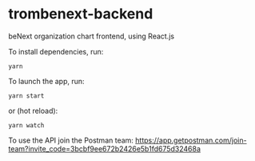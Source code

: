 # trombenext-backend
beNext organization chart frontend, using React.js

To install dependencies, run:
```
yarn
```

To launch the app, run:
```
yarn start
```
or (hot reload):
```
yarn watch
```

To use the API join the Postman team:
https://app.getpostman.com/join-team?invite_code=3bcbf9ee672b2426e5b1fd675d32468a